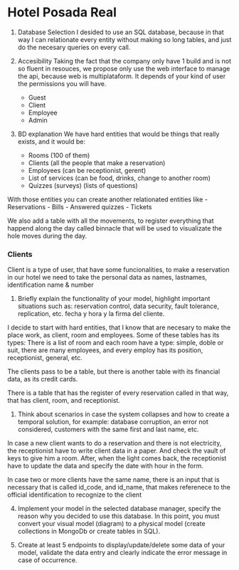 # Hotel Posada Real

1. Database Selection 
  I desided to use an SQL database, because in that way I can relationate every entity without making so long tables, and just do the necesary queries on every call.

2. Accesibility 
  Taking the fact that the company only have 1 build and is not so fluent in resouces, we propose only use the web interface to manage the api, because web is multiplataform.
  It depends of your kind of user the permissions you will have.
    - Guest
    - Client
    - Employee
    - Admin
  
3. BD explanation
  We have hard entities that would be things that really  exists, and it would be:
    - Rooms (100 of them)
    - Clients (all the people that make a reservation)
    - Employees (can be receptionist, gerent)
    - List of services (can be food, drinks, change to another room)
    - Quizzes (surveys) (lists of questions)

  With those entities you can create another relationated   entities like
    - Reservations 
    - Bills
    - Answered quizzes
    - Tickets

  We also add a table with all the movements, to register everything that happend along the day called binnacle that will be used to visualizate the hole moves during the day.

  ### Clients 
  Client is a type of user, that have some funcionalities, to make a reservation in our hotel we need to take the personal data as names, lastnames, identification name & number
  

1. Briefly explain the functionality of your model, highlight important situations such as: reservation control, data security, fault tolerance, replication, etc. fecha y hora y la firma del cliente.  
   
I decide to start with hard entities, that I know that are necesary to make the place work, as client, room and employees. Some of these tables has its types: There is a list of room and each room have a type: simple, doble or suit, there are many employees, and every employ has its position, receptionist, general, etc.

The clients pass to be a table, but there is another table with its financial data, as its credit cards.

There is a table that has the register of every reservation called in that way, that has client, room, and receptionist.

1.  Think  about  scenarios  in  case  the  system  collapses  and  how  to  create  a  temporal  solution,  for  example:  database 
corruption, an error not considered, customers with the same first and last name, etc. 

In case a new client wants to do a reservation and there is not electricity, the receptionist have to write client data in a paper. And check the vault of keys to give him a room. After, when the light comes back, the receptionist have to update the data and specify the date with hour in the form.

In case two or more clients have the same name, there is an input that is necessary that is called id_code, and id_name, that makes referenece to the official identification to recognize to the client

4. Implement your model in the selected database manager, specify the reason why you decided to use this database. In this point, you must convert your visual model  (diagram) to a physical model (create collections in MongoDb or create 
tables in SQL). 


5.  Create  at  least  5  endpoints  to  display/update/delete  some  data  of  your  model,  validate  the  data  entry  and  clearly 
indicate the error message in case of occurrence. 
